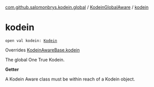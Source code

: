 [com.github.salomonbrys.kodein.global](../index.md) / [KodeinGlobalAware](index.md) / [kodein](.)

# kodein

`open val kodein: `[`Kodein`](../../com.github.salomonbrys.kodein/-kodein/index.md)

Overrides [KodeinAwareBase.kodein](../../com.github.salomonbrys.kodein/-kodein-aware-base/kodein.md)

The global One True Kodein.

**Getter**

A Kodein Aware class must be within reach of a Kodein object.

